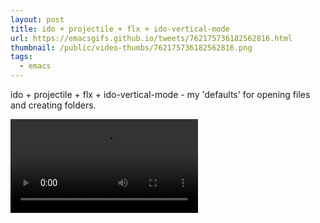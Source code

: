 ```yaml
---
layout: post
title: ido + projectile + flx + ido-vertical-mode
url: https://emacsgifs.github.io/tweets/762175736182562816.html
thumbnail: /public/video-thumbs/762175736182562816.png
tags:
  - emacs
---
```


ido + projectile + flx + ido-vertical-mode - my 'defaults' for opening files and creating folders.

<video controls autoplay>
  <source src="/public/videos/762175736182562816.mp4" type="video/mp4">
    Sorry your browser does not support the video tag, maybe time to upgrade?
</video>
